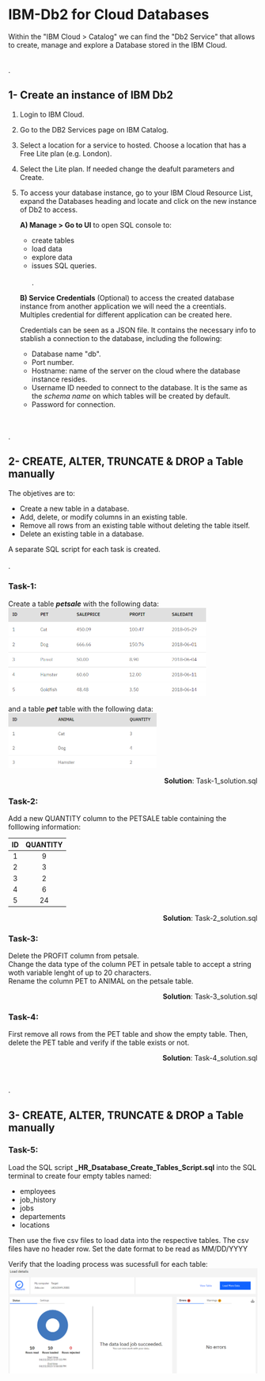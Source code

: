 # IBM-Db2 for Cloud Databases

Within the "IBM Cloud > Catalog" we can find the "Db2 Service" that allows to create, manage and explore a Database stored in the IBM Cloud.  
\
\
.  
## 1- Create an instance of IBM Db2

1. Login to IBM Cloud.  
2. Go to the DB2 Services page on IBM Catalog.  
3.  Select a location for a service to hosted. Choose a location that has a Free Lite plan (e.g. London).  
4. Select the Lite plan. If needed change the deafult parameters and Create.  

5. To access your database instance, go to your IBM Cloud Resource List, expand the Databases heading and locate and click on the new instance of Db2 to access.  

    **A) Manage > Go to UI** to open SQL console to:  
    * create tables
    * load data
    * explore data
    * issues SQL queries.  
    \
    .

    **B) Service Credentials** (Optional) to access the created database instance from another application we will need the a creentials. Multiples credential for different application can be created here.

    Credentials can be seen as a JSON file. It contains the necessary info to stablish a connection to the database, including the following:
    * Database name "db".
    * Port number.
    * Hostname: name of the server on the cloud where the database instance resides.
    * Username ID needed to connect to the database. It is the same as the *_schema name_* on which tables will be created by default.
    * Password for connection.

\
\
.  
## 2- CREATE, ALTER, TRUNCATE & DROP a Table manually
The objetives are to:
* Create a new table in a database.
* Add, delete, or modify columns in an existing table.
* Remove all rows from an existing table without deleting the table itself.
* Delete an existing table in a database.

A separate SQL script for each task is created.  
\
.  
### **Task-1:** 

Create a table **_petsale_** with the following data:
<img src="./Task-1_Create_Petsale%20table.png" width="400">

and a table **_pet_** table with the following data:  
<img src="./Task-1_Create_Pet%20table.png" width="300">

<div style="text-align: right"> <b>Solution</b>: Task-1_solution.sql</div>


### **Task-2:**
Add a new QUANTITY column to the PETSALE table containing the folllowing information:

<center>

|ID|QUANTITY|
|:--:|:--------:|
| 1 | 9 |
| 2 | 3 |
| 3 | 2 |
| 4 | 6 |
| 5 | 24 |
</center>

<div style="text-align: right"> <b>Solution</b>: Task-2_solution.sql</div>


### **Task-3:**
Delete the PROFIT column from petsale.  
Change the data type of the column PET in petsale table to accept a string woth variable lenght of up to 20 characters.  
Rename the column PET to ANIMAL on the petsale table.

<div style="text-align: right"> <b>Solution</b>: Task-3_solution.sql</div>


### **Task-4:**
First remove all rows from the PET table and show the empty table.
Then, delete the PET table and verify if the table exists or not.

<div style="text-align: right"> <b>Solution</b>: Task-4_solution.sql</div>  

\
\
.  
## 3- CREATE, ALTER, TRUNCATE & DROP a Table manually

### **Task-5:**
Load the SQL script **_HR_Dsatabase_Create_Tables_Script.sql** into the SQL terminal to create four empty tables named:
* employees
* job_history
* jobs
* departements
* locations

Then use the five csv files to load data into the respective tables. The csv files have no header row. Set the date format to be read as MM/DD/YYYY

Verify that the loading process was sucessfull for each table:
<img src="./Load Jobs datafile - Completed.png" width="700">
